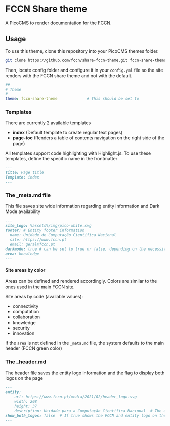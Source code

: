 # FCCN Share theme

A PicoCMS to render documentation for the [FCCN](https://fccn.pt).

## Usage

To use this theme, clone this repository into your PicoCMS themes folder.

```bash
git clone https://github.com/fccn/share-fccn-theme.git fccn-share-theme
```

Then, locate config folder and configure it in your `config.yml` file so the site renders with the FCCN share theme and not with the default.

```yaml
##
# Theme
#
theme: fccn-share-theme             # This should be set to 
```

### Templates

There are currently 2 available templates

* __index__ (Default template to create regular text pages)
* __page-toc__ (Renders a table of contents navigation on the right side of the page)

All templates support code highlighting with Highlight.js.
To use these templates, define the specific name in the frontmatter
```markdown
---
Title: Page title
Template: index
---
```

### The _meta.md file

This file saves site wide information regarding entity information and Dark Mode availability

```markdown
---
site_logo: %assets%/img/pico-white.svg
footer: # Entity footer information
  name: Unidade de Computação Cientifica Nacional
  site: https://www.fccn.pt
  email: geral@fccn.pt
darkmode: true # can be set to true or false, depending on the necessity
area: knowledge
---
```

#### Site areas by color

Areas can be defined and rendered accordingly. Colors are similar to the ones used in the main FCCN site.

Site areas by code (available values):
* connectivity
* computation
* collaboration
* knowledge
* security
* innovation

If the `area` is not defined in the `_meta.md` file, the system defaults to the main header (FCCN green color)


### The _header.md

The header file saves the entity logo information and the flag to display both logos on the page

```markdown
---
entity:
    url: https://www.fccn.pt/media/2021/02/header_logo.svg
    width: 208
    height: 37
    description: Unidade para a Computação Cientifica Nacional  # The alt text for the logo
show_both_logos: false  # If true shows the FCCN and entity logo on the header. If false, only shows the entity logo
---
```